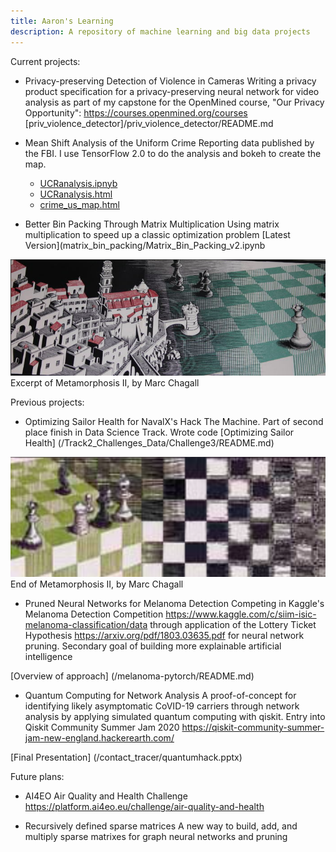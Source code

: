 ```yaml
---
title: Aaron's Learning
description: A repository of machine learning and big data projects
---
```


Current projects:

- Privacy-preserving Detection of Violence in Cameras
Writing a privacy product specification for a privacy-preserving neural network for video analysis as part of my capstone for the OpenMined course, "Our Privacy Opportunity": https://courses.openmined.org/courses
  [priv_violence_detector]/priv_violence_detector/README.md

- Mean Shift Analysis of the Uniform Crime Reporting data published by the FBI.
I use TensorFlow 2.0 to do the analysis and bokeh to create the map.
  - [UCRanalysis.ipnyb](/crime_analysis/UCRanalysis.ipnyb)
  - [UCRanalysis.html](/crime_analysis/UCRanalysis.html)
  - [crime_us_map.html](/crime_analysis/crime_us_map.html)
  
- Better Bin Packing Through Matrix Multiplication
Using matrix multiplication to speed up a classic optimization problem
  [Latest Version](matrix_bin_packing/Matrix_Bin_Packing_v2.ipynb

![Metamorphosis II](Metamorphosis_IIexcerpt1.png)
Excerpt of Metamorphosis II, by Marc Chagall

Previous projects:
- Optimizing Sailor Health for NavalX's Hack The Machine.
Part of second place finish in Data Science Track. Wrote code 
[Optimizing Sailor Health] (/Track2_Challenges_Data/Challenge3/README.md)

![Metamorphosis II 2](MetamorphosisII_excerpt2.png)
End  of Metamorphosis II, by Marc Chagall

- Pruned Neural Networks for Melanoma Detection
Competing in Kaggle's Melanoma Detection Competition https://www.kaggle.com/c/siim-isic-melanoma-classification/data through application of the Lottery Ticket Hypothesis https://arxiv.org/pdf/1803.03635.pdf for neural network pruning.
Secondary goal of building more explainable artificial intelligence

[Overview of approach] (/melanoma-pytorch/README.md)

- Quantum Computing for Network Analysis
A proof-of-concept for identifying likely asymptomatic CoVID-19 carriers through network analysis by applying simulated quantum computing with qiskit. Entry into Qiskit Community Summer Jam 2020 https://qiskit-community-summer-jam-new-england.hackerearth.com/

[Final Presentation] (/contact_tracer/quantumhack.pptx)

Future plans:

- AI4EO Air Quality and Health Challenge
  https://platform.ai4eo.eu/challenge/air-quality-and-health
  
- Recursively defined sparse matrices
A new way to build, add, and multiply sparse matrixes for graph neural networks and pruning
